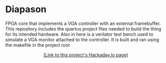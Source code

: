 # Diapason
FPGA core that implements a VGA controller with an external framebuffer. 
This repository includes the quartus project files needed to build the thing for its intended hardware.
Also in here is a verilator test bench used to simulate a VGA monitor attached to the controller.
It is built and ran using the makefile in the project root

<p align="center">
    <a href="https://hackaday.io/project/166537-diapason-m68k-homebrew-with-fpga-graphics">(Link to this project's Hackaday.io page)</a>
</p>
